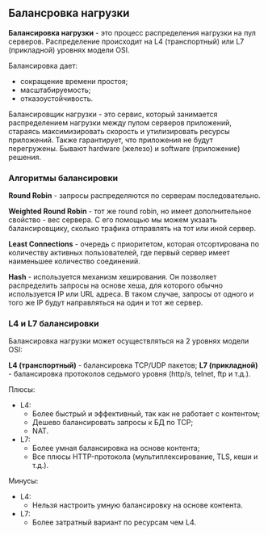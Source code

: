 ## Балансровка нагрузки

**Балансировка нагрузки** - это процесс распределения нагрузки на пул серверов. Распределение происходит на L4 (транспортный) или L7 (прикладной) уровнях модели OSI.

Балансировка дает:
- сокращение времени простоя;
- масштабируемость;
- отказоустойчивость.

Балансировщик нагрузки - это сервис, который занимается распределением нагрузки между пулом серверов приложений, стараясь максимизировать скорость и утилизировать ресурсы приложений.
Также гарантирует, что приложения не будут перегружены. Бывают hardware (железо) и software (приложение) решения.

### Алгоритмы балансировки

**Round Robin** - запросы распределяются по серверам последовательно.

**Weighted Round Robin** - тот же round robin, но имеет дополнительное свойство - вес сервера. С его помощью мы можем укзаать балансировщику, сколько трафика отправлять на тот или иной сервер.

**Least Connections** - очередь с приоритетом, которая отсортирована по количеству активных пользователей, где первый сервер имеет наименьшее количество соединений.

**Hash** - используется механизм хеширования. Он позволяет распределить запросы на основе хеша, для которого обычно используется IP или URL адреса. В таком случае, запросы от одного и того же IP будут направляться на один и тот же сервер.

### L4 и L7 балансировки

Балансировка нагрузки может осуществляться на 2 уровнях модели OSI:

**L4 (транспортный)** - балансировка TCP/UDP пакетов;
**L7 (прикладной)** - балансировка протоколов седьмого уровня (http/s, telnet, ftp и т.д.).

Плюсы:
- L4:
  - Более быстрый и эффективный, так как не работает с контентом;
  - Дешево балансировать запросы к БД по TCP;
  - NAT.
- L7:
  - Более умная балансировка на основе контента;
  - Все плюсы HTTP-протокола (мультиплексирование, TLS, кеши и т.д.).

Минусы:
- L4:
  - Нельзя настроить умную балансировку на основе контента.
- L7:
  - Более затратный вариант по ресурсам чем L4.
